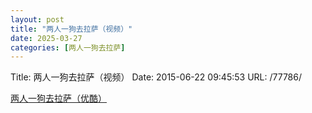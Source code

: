 ```yaml
---
layout: post
title: "两人一狗去拉萨（视频）"
date: 2025-03-27
categories: [两人一狗去拉萨]
---
```


Title: 两人一狗去拉萨（视频）
Date: 2015-06-22 09:45:53
URL: /77786/

[两人一狗去拉萨（优酷）](http://v.youku.com/v_show/id_XMTI2NzU0MjAyMA==.html)
